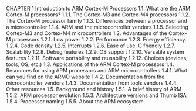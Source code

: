 CHAPTER 1 Introduction to ARM Cortex-M Processors
1.1. What are the ARM Cortex-M processors?
1.1.1. The Cortex-M3 and Cortex-M4 processors
1.1.2. The Cortex-M processor family
1.1.3. Differences between a processor and a microcontroller
1.1.4. ARM and the microcontroller vendors
1.1.5. Selecting Cortex-M3 and Cortex-M4 microcontrollers 
1.2. Advantages of the Cortex-M processors 
1.2.1. Low power 
1.2.2. Performance 
1.2.3. Energy efficiency.
1.2.4. Code density 
1.2.5. Interrupts
1.2.6. Ease of use, C friendly 
1.2.7. Scalability
1.2.8. Debug features 
1.2.9. OS support
1.2.10. Versatile system features 
1.2.11. Software portability and reusability
1.2.12. Choices (devices, tools, OS, etc.)
1.3. Applications of the ARM Cortex-M processors
1.4. Resources for using ARM processors and ARM microcontrollers 
1.4.1. What can you find on the ARMÒ website 
1.4.2. Documentation from the microcontroller vendors
1.4.3. Documentation from tools vendors
1.4.4. Other resources 
1.5. Background and history 
1.5.1. A brief history of ARM
1.5.2. ARM processor evolution 
1.5.3. Architecture versions and Thumb ISA 
1.5.4. Processor naming
1.5.5. About the ARM ecosystem.
